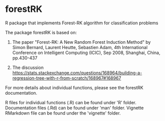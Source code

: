 # forestRK
R package that implements Forest-RK algorithm for classification problems

The package forestRK is based on:

  1. The paper "Forest-RK: A New Random Forest Induction Method" by Simon Bernard, Laurent Heutte, Sebastien Adam,
     4th International Conference on Intelligent Computing (ICIC), Sep 2008, Shanghai, China, pp.430-437
     
  2. The discussion 
  https://stats.stackexchange.com/questions/168964/building-a-regression-tree-with-r-from-scratch/168967#168967

For more details about individual functions, please see the forestRK documentation.

  R files for individual functions (.R) can be found under 'R' folder.
  Documentation files (.Rd) can be found under 'man' folder.
  Vignette RMarkdown file can be found under the 'vignette' folder.
